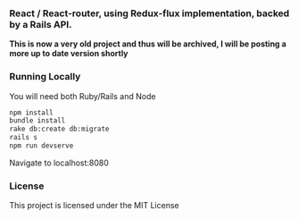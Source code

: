 ### React / React-router, using Redux-flux implementation, backed by a Rails API.

**This is now a very old project and thus will be archived, I will be posting a more up to date version shortly**

### Running Locally
You will need both Ruby/Rails and Node

```bash
npm install
bundle install
rake db:create db:migrate
rails s
npm run devserve
```

Navigate to localhost:8080

### License

This project is licensed under the MIT License
